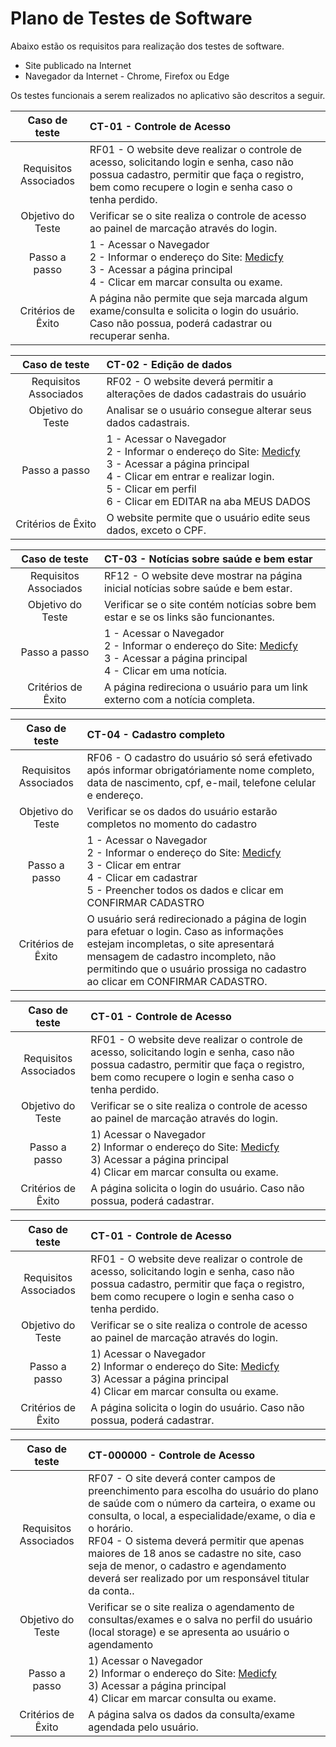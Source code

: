 # Plano de Testes de Software

Abaixo estão os requisitos para realização dos testes de software. 

- Site publicado na Internet
- Navegador da Internet - Chrome, Firefox ou Edge


Os testes funcionais a serem realizados no aplicativo são descritos a seguir.
 

|     Caso de teste     | CT-01 - Controle de Acesso |                                                                                                                                                                                                                                                                                                                                                                                                                        
| :-------------------: | :-------------------------------------------------------------------------------------------------------------------------------------------------------------------------------------------------------------------------------------------------------------------------------------------------|
| Requisitos Associados | RF01 - O website deve realizar o controle de acesso, solicitando login e senha, caso não possua cadastro, permitir que faça o registro, bem como recupere o login e senha caso o tenha perdido.|                                                                                                                                                                                                                                                                                                                                                                  
|   Objetivo do Teste   |Verificar se o site realiza o controle de acesso ao painel de marcação através do login.  |                                                                                                                                                                                                                                                                                                                                                                                                                                       |
|        Passo a passo         | 1 - Acessar o Navegador <br> 2 - Informar o endereço do Site: [Medicfy](https://marcosbgs.github.io/) <br> 3 - Acessar a página principal <br> 4 - Clicar em marcar consulta ou exame. |
|  Critérios de Êxito   | A página não permite que seja marcada algum exame/consulta e solicita o login do usuário. Caso não possua, poderá cadastrar ou recuperar senha.                                                                                                                                                                                                                                                                                                                               

|     Caso de teste     | CT-02 - Edição de dados |                                                                                                                                                                                                                                                                                                                                                                                                                        
| :-------------------: | :-------------------------------------------------------------------------------------------------------------------------------------------------------------------------------------------------------------------------------------------------------------------------------------------------|
| Requisitos Associados | RF02 - O website deverá permitir a alterações de dados cadastrais do usuário|                                                                                                                                                                                                                                                                                                                                                                  
|   Objetivo do Teste   |Analisar se o usuário consegue alterar seus dados cadastrais.  |                                                                                                                                                                                                                                                                                                                                                                                                                                       |
|        Passo a passo         | 1 - Acessar o Navegador <br> 2 - Informar o endereço do Site: [Medicfy](https://marcosbgs.github.io/) <br> 3 - Acessar a página principal <br> 4 - Clicar em entrar e realizar login. <br> 5 - Clicar em perfil <br> 6 - Clicar em EDITAR na aba MEUS DADOS |
|  Critérios de Êxito   | O website permite que o usuário edite seus dados, exceto o CPF.  

|     Caso de teste     | CT-03 - Notícias sobre saúde e bem estar |                                                                                                                                                                                                                                                                                                                                                                                                                        
| :-------------------: | :-------------------------------------------------------------------------------------------------------------------------------------------------------------------------------------------------------------------------------------------------------------------------------------------------|
| Requisitos Associados | RF12 - O website deve mostrar na página inicial notícias sobre saúde e bem estar.|                                                                                                                                                                                                                                                                                                                                                                  
|   Objetivo do Teste   |Verificar se o site contém notícias sobre bem estar e se os links são funcionantes.  |                                                                                                                                                                                                                                                                                                                                                                                                                                       |
|        Passo a passo         | 1 - Acessar o Navegador <br> 2 - Informar o endereço do Site: [Medicfy](https://marcosbgs.github.io/) <br> 3 - Acessar a página principal <br> 4 - Clicar em uma notícia. |
|  Critérios de Êxito   | A página redireciona o usuário para um link externo com a notícia completa.   

|     Caso de teste     | CT-04 - Cadastro completo |                                                                                                                                                                                                                                                                                                                                                                                                                        
| :-------------------: | :-------------------------------------------------------------------------------------------------------------------------------------------------------------------------------------------------------------------------------------------------------------------------------------------------|
| Requisitos Associados | RF06 - O cadastro do usuário só será efetivado após informar obrigatóriamente nome completo, data de nascimento, cpf, e-mail, telefone celular e endereço.|                                                                                                                                                                                                                                                                                                                                                                  
|   Objetivo do Teste   |Verificar se os dados do usuário estarão completos no momento do cadastro  |                                                                                                                                                                                                                                                                                                                                                                                                                                       |
|        Passo a passo         | 1 - Acessar o Navegador <br> 2 - Informar o endereço do Site: [Medicfy](https://marcosbgs.github.io/) <br> 3 - Clicar em entrar <br> 4 - Clicar em cadastrar <br> 5 - Preencher todos os dados e clicar em CONFIRMAR CADASTRO |
|  Critérios de Êxito   | O usuário será redirecionado a página de login para efetuar o login. Caso as informações estejam incompletas, o site apresentará mensagem de cadastro incompleto, não permitindo que o usuário prossiga no cadastro ao clicar em CONFIRMAR CADASTRO. 

|     Caso de teste     | CT-01 - Controle de Acesso |                                                                                                                                                                                                                                                                                                                                                                                                                        
| :-------------------: | :-------------------------------------------------------------------------------------------------------------------------------------------------------------------------------------------------------------------------------------------------------------------------------------------------|
| Requisitos Associados | RF01 - O website deve realizar o controle de acesso, solicitando login e senha, caso não possua cadastro, permitir que faça o registro, bem como recupere o login e senha caso o tenha perdido.|                                                                                                                                                                                                                                                                                                                                                                  
|   Objetivo do Teste   |Verificar se o site realiza o controle de acesso ao painel de marcação através do login.  |                                                                                                                                                                                                                                                                                                                                                                                                                                       |
|        Passo a passo         | 1) Acessar o Navegador <br> 2) Informar o endereço do Site: [Medicfy](https://marcosbgs.github.io/) <br> 3) Acessar a página principal <br> 4) Clicar em marcar consulta ou exame. |
|  Critérios de Êxito   | A página solicita o login do usuário. Caso não possua, poderá cadastrar.  

|     Caso de teste     | CT-01 - Controle de Acesso |                                                                                                                                                                                                                  
| :-------------------: | :-------------------------------------------------------------------------------------------------------------------------------------------------------------------------------------------------------------------------------------------------------------------------------------------------|
| Requisitos Associados | RF01 - O website deve realizar o controle de acesso, solicitando login e senha, caso não possua cadastro, permitir que faça o registro, bem como recupere o login e senha caso o tenha perdido.|                                                                                                                                                                                                                                                                                                                                                                  
|   Objetivo do Teste   |Verificar se o site realiza o controle de acesso ao painel de marcação através do login.  |                                                                                                                                                                                                                                                                                                                                                                                                                                       |
|        Passo a passo         | 1) Acessar o Navegador <br> 2) Informar o endereço do Site: [Medicfy](https://marcosbgs.github.io/) <br> 3) Acessar a página principal <br> 4) Clicar em marcar consulta ou exame. |
|  Critérios de Êxito   | A página solicita o login do usuário. Caso não possua, poderá cadastrar.  

|     Caso de teste     | CT-000000 - Controle de Acesso |                                                                                                                                                                                                                  
| :-------------------: | :-------------------------------------------------------------------------------------------------------------------------------------------------------------------------------------------------------------------------------------------------------------------------------------------------|
| Requisitos Associados | RF07 - O site deverá conter campos de preenchimento para escolha do usuário do plano de saúde com o número da carteira, o exame ou consulta, o local, a especialidade/exame, o dia e o horário. <br> RF04 - O sistema deverá permitir que apenas maiores de 18 anos se cadastre no site, caso seja de menor, o cadastro e agendamento deverá ser realizado por um responsável titular da conta.. |                                                                                                                                                                                                                                                                                                                                                                  
| Objetivo do Teste | Verificar se o site realiza o agendamento de consultas/exames e o salva no perfil do usuário (local storage) e se apresenta ao usuário o agendamento|                                                                                                                                                                                                                                                                                                                                                                                                                                     |
|        Passo a passo         | 1) Acessar o Navegador <br> 2) Informar o endereço do Site: [Medicfy](https://marcosbgs.github.io/) <br> 3) Acessar a página principal <br> 4) Clicar em marcar consulta ou exame. |
| Critérios de Êxito | A página salva os dados da consulta/exame agendada pelo usuário.
